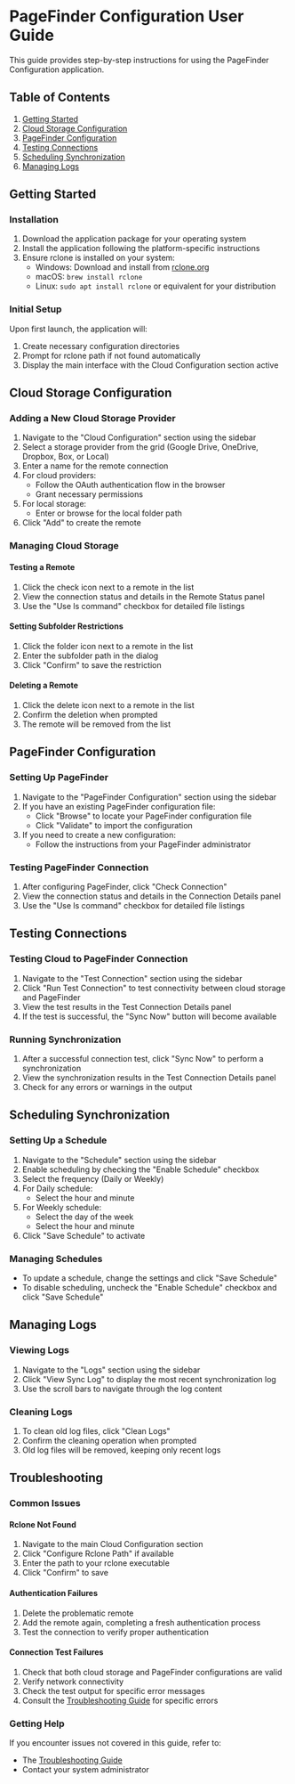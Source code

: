 # PageFinder Configuration User Guide

This guide provides step-by-step instructions for using the PageFinder Configuration application.

## Table of Contents

1. [Getting Started](#getting-started)
2. [Cloud Storage Configuration](#cloud-storage-configuration)
3. [PageFinder Configuration](#pagefinder-configuration)
4. [Testing Connections](#testing-connections)
5. [Scheduling Synchronization](#scheduling-synchronization)
6. [Managing Logs](#managing-logs)

## Getting Started

### Installation

1. Download the application package for your operating system
2. Install the application following the platform-specific instructions
3. Ensure rclone is installed on your system:
   - Windows: Download and install from [rclone.org](https://rclone.org/downloads/)
   - macOS: `brew install rclone`
   - Linux: `sudo apt install rclone` or equivalent for your distribution

### Initial Setup

Upon first launch, the application will:
1. Create necessary configuration directories
2. Prompt for rclone path if not found automatically
3. Display the main interface with the Cloud Configuration section active

## Cloud Storage Configuration

### Adding a New Cloud Storage Provider

1. Navigate to the "Cloud Configuration" section using the sidebar
2. Select a storage provider from the grid (Google Drive, OneDrive, Dropbox, Box, or Local)
3. Enter a name for the remote connection
4. For cloud providers:
   - Follow the OAuth authentication flow in the browser
   - Grant necessary permissions
5. For local storage:
   - Enter or browse for the local folder path
6. Click "Add" to create the remote

### Managing Cloud Storage

#### Testing a Remote

1. Click the check icon next to a remote in the list
2. View the connection status and details in the Remote Status panel
3. Use the "Use ls command" checkbox for detailed file listings

#### Setting Subfolder Restrictions

1. Click the folder icon next to a remote in the list
2. Enter the subfolder path in the dialog
3. Click "Confirm" to save the restriction

#### Deleting a Remote

1. Click the delete icon next to a remote in the list
2. Confirm the deletion when prompted
3. The remote will be removed from the list

## PageFinder Configuration

### Setting Up PageFinder

1. Navigate to the "PageFinder Configuration" section using the sidebar
2. If you have an existing PageFinder configuration file:
   - Click "Browse" to locate your PageFinder configuration file
   - Click "Validate" to import the configuration
3. If you need to create a new configuration:
   - Follow the instructions from your PageFinder administrator

### Testing PageFinder Connection

1. After configuring PageFinder, click "Check Connection"
2. View the connection status and details in the Connection Details panel
3. Use the "Use ls command" checkbox for detailed file listings

## Testing Connections

### Testing Cloud to PageFinder Connection

1. Navigate to the "Test Connection" section using the sidebar
2. Click "Run Test Connection" to test connectivity between cloud storage and PageFinder
3. View the test results in the Test Connection Details panel
4. If the test is successful, the "Sync Now" button will become available

### Running Synchronization

1. After a successful connection test, click "Sync Now" to perform a synchronization
2. View the synchronization results in the Test Connection Details panel
3. Check for any errors or warnings in the output

## Scheduling Synchronization

### Setting Up a Schedule

1. Navigate to the "Schedule" section using the sidebar
2. Enable scheduling by checking the "Enable Schedule" checkbox
3. Select the frequency (Daily or Weekly)
4. For Daily schedule:
   - Select the hour and minute
5. For Weekly schedule:
   - Select the day of the week
   - Select the hour and minute
6. Click "Save Schedule" to activate

### Managing Schedules

- To update a schedule, change the settings and click "Save Schedule"
- To disable scheduling, uncheck the "Enable Schedule" checkbox and click "Save Schedule"

## Managing Logs

### Viewing Logs

1. Navigate to the "Logs" section using the sidebar
2. Click "View Sync Log" to display the most recent synchronization log
3. Use the scroll bars to navigate through the log content

### Cleaning Logs

1. To clean old log files, click "Clean Logs"
2. Confirm the cleaning operation when prompted
3. Old log files will be removed, keeping only recent logs

## Troubleshooting

### Common Issues

#### Rclone Not Found

1. Navigate to the main Cloud Configuration section
2. Click "Configure Rclone Path" if available
3. Enter the path to your rclone executable
4. Click "Confirm" to save

#### Authentication Failures

1. Delete the problematic remote
2. Add the remote again, completing a fresh authentication process
3. Test the connection to verify proper authentication

#### Connection Test Failures

1. Check that both cloud storage and PageFinder configurations are valid
2. Verify network connectivity
3. Check the test output for specific error messages
4. Consult the [Troubleshooting Guide](troubleshooting.md) for specific errors

### Getting Help

If you encounter issues not covered in this guide, refer to:
- The [Troubleshooting Guide](troubleshooting.md)
- Contact your system administrator